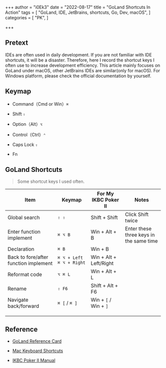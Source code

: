 +++
author = "i0Ek3"
date = "2022-08-17"
title = "GoLand Shortcuts In Action"
tags = [
    "GoLand, IDE, JetBrains, shortcuts, Go, Dev, macOS",
]
categories = [
    "PK",
]

+++

## Pretext

IDEs are often used in daily development. If you are not familiar with IDE shortcuts, it will be a disaster. Therefore, here I record the shortcut keys I often use to increase development efficiency. This article mainly focuses on GoLand under macOS, other JetBrains IDEs are similar(only for macOS). For Windows platform, please check the official documentation by yourself.

## Keymap

- Command（Cmd or Win）`⌘`

- Shift `⇧`

- Option（Alt）`⌥`

- Control（Ctrl）`⌃`

- Caps Lock `⇪`

- Fn

## GoLand Shortcuts

> Some shortcut keys I used often.

| Item                                  | Keymap                     | For My IKBC Poker II   | Notes                                   |
| ------------------------------------- | -------------------------- | ---------------------- | --------------------------------------- |
| Global search                         | `⇧ ⇧`                      | Shift + Shift          | Click Shift twice                       |
| Enter function implement              | `⌘ ⌥ B`                    | Win + Alt + B          | Enter these three keys in the same time |
| Declaration                           | `⌘ B`                      | Win + B                |                                         |
| Back to fore/after function implement | `⌘ ⌥ + Left` `⌘ ⌥ + Right` | Win + Alt + Left/Right |                                         |
| Reformat code                         | `⌥ ⌘ L`                    | Win + Alt + L          |                                         |
| Rename                                | `⇧ F6`                     | Shift + Alt + F6       |                                         |
| Navigate back/forward                 | `⌘ [` / `⌘ ]`              | Win + `[` / Win + `]`  |                                         |
|                                       |                            |                        |                                         |
|                                       |                            |                        |                                         |
|                                       |                            |                        |                                         |

## Reference

- [GoLand Reference Card](https://resources.jetbrains.com/storage/products/goland/docs/GoLand_ReferenceCard.pdf?_ga=2.165134458.490282846.1660628535-1008539329.1660628535&_gl=1*1jyu74w*_ga*MTAwODUzOTMyOS4xNjYwNjI4NTM1*_ga_9J976DJZ68*MTY2MDYyODUzNS4xLjAuMTY2MDYyODUzNS4w)

- [Mac Keyboard Shortcuts](https://support.apple.com/zh-cn/HT201236)

- [IKBC Poker II Manual](https://www.liuchuo.net/archives/1676)
